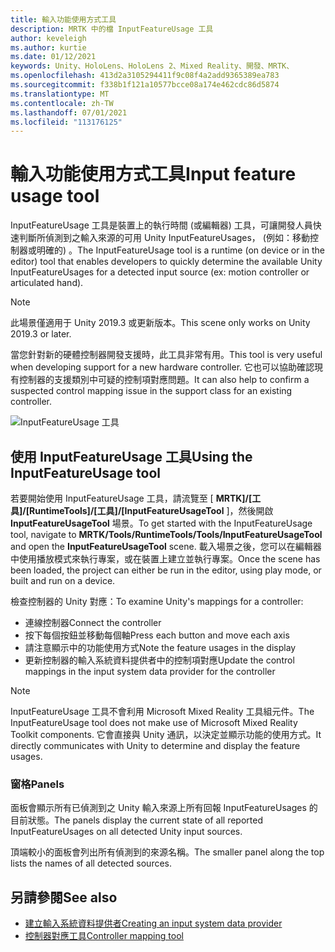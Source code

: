 ```yaml
---
title: 輸入功能使用方式工具
description: MRTK 中的檔 InputFeatureUsage 工具
author: keveleigh
ms.author: kurtie
ms.date: 01/12/2021
keywords: Unity、HoloLens、HoloLens 2、Mixed Reality、開發、MRTK、
ms.openlocfilehash: 413d2a3105294411f9c08f4a2add9365389ea783
ms.sourcegitcommit: f338b1f121a10577bcce08a174e462cdc86d5874
ms.translationtype: MT
ms.contentlocale: zh-TW
ms.lasthandoff: 07/01/2021
ms.locfileid: "113176125"
---
```

# <a name="input-feature-usage-tool"></a><span data-ttu-id="13175-104">輸入功能使用方式工具</span><span class="sxs-lookup"><span data-stu-id="13175-104">Input feature usage tool</span></span>

<span data-ttu-id="13175-105">InputFeatureUsage 工具是裝置上的執行時間 (或編輯器) 工具，可讓開發人員快速判斷所偵測到之輸入來源的可用 Unity InputFeatureUsages， (例如：移動控制器或明確的) 。</span><span class="sxs-lookup"><span data-stu-id="13175-105">The InputFeatureUsage tool is a runtime (on device or in the editor) tool that enables developers to quickly determine the available Unity InputFeatureUsages for a detected input source (ex: motion controller or articulated hand).</span></span>

> [!NOTE]
> <span data-ttu-id="13175-106">此場景僅適用于 Unity 2019.3 或更新版本。</span><span class="sxs-lookup"><span data-stu-id="13175-106">This scene only works on Unity 2019.3 or later.</span></span>

<span data-ttu-id="13175-107">當您針對新的硬體控制器開發支援時，此工具非常有用。</span><span class="sxs-lookup"><span data-stu-id="13175-107">This tool is very useful when developing support for a new hardware controller.</span></span> <span data-ttu-id="13175-108">它也可以協助確認現有控制器的支援類別中可疑的控制項對應問題。</span><span class="sxs-lookup"><span data-stu-id="13175-108">It can also help to confirm a suspected control mapping issue in the support class for an existing controller.</span></span>

![InputFeatureUsage 工具](../images/controller-mapping-tool/InputFeatureUsages.png)

## <a name="using-the-inputfeatureusage-tool"></a><span data-ttu-id="13175-110">使用 InputFeatureUsage 工具</span><span class="sxs-lookup"><span data-stu-id="13175-110">Using the InputFeatureUsage tool</span></span>

<span data-ttu-id="13175-111">若要開始使用 InputFeatureUsage 工具，請流覽至 [ **MRTK]/[工具]/[RuntimeTools]/[工具]/[InputFeatureUsageTool** ]，然後開啟 **InputFeatureUsageTool** 場景。</span><span class="sxs-lookup"><span data-stu-id="13175-111">To get started with the InputFeatureUsage tool, navigate to **MRTK/Tools/RuntimeTools/Tools/InputFeatureUsageTool** and open the **InputFeatureUsageTool** scene.</span></span> <span data-ttu-id="13175-112">載入場景之後，您可以在編輯器中使用播放模式來執行專案，或在裝置上建立並執行專案。</span><span class="sxs-lookup"><span data-stu-id="13175-112">Once the scene has been loaded, the project can either be run in the editor, using play mode, or built and run on a device.</span></span>

<span data-ttu-id="13175-113">檢查控制器的 Unity 對應：</span><span class="sxs-lookup"><span data-stu-id="13175-113">To examine Unity's mappings for a controller:</span></span>

- <span data-ttu-id="13175-114">連線控制器</span><span class="sxs-lookup"><span data-stu-id="13175-114">Connect the controller</span></span>
- <span data-ttu-id="13175-115">按下每個按鈕並移動每個軸</span><span class="sxs-lookup"><span data-stu-id="13175-115">Press each button and move each axis</span></span>
- <span data-ttu-id="13175-116">請注意顯示中的功能使用方式</span><span class="sxs-lookup"><span data-stu-id="13175-116">Note the feature usages in the display</span></span>
- <span data-ttu-id="13175-117">更新控制器的輸入系統資料提供者中的控制項對應</span><span class="sxs-lookup"><span data-stu-id="13175-117">Update the control mappings in the input system data provider for the controller</span></span>

> [!NOTE]
> <span data-ttu-id="13175-118">InputFeatureUsage 工具不會利用 Microsoft Mixed Reality 工具組元件。</span><span class="sxs-lookup"><span data-stu-id="13175-118">The InputFeatureUsage tool does not make use of Microsoft Mixed Reality Toolkit components.</span></span> <span data-ttu-id="13175-119">它會直接與 Unity 通訊，以決定並顯示功能的使用方式。</span><span class="sxs-lookup"><span data-stu-id="13175-119">It directly communicates with Unity to determine and display the feature usages.</span></span>

### <a name="panels"></a><span data-ttu-id="13175-120">窗格</span><span class="sxs-lookup"><span data-stu-id="13175-120">Panels</span></span>

<span data-ttu-id="13175-121">面板會顯示所有已偵測到之 Unity 輸入來源上所有回報 InputFeatureUsages 的目前狀態。</span><span class="sxs-lookup"><span data-stu-id="13175-121">The panels display the current state of all reported InputFeatureUsages on all detected Unity input sources.</span></span>

<span data-ttu-id="13175-122">頂端較小的面板會列出所有偵測到的來源名稱。</span><span class="sxs-lookup"><span data-stu-id="13175-122">The smaller panel along the top lists the names of all detected sources.</span></span>

## <a name="see-also"></a><span data-ttu-id="13175-123">另請參閱</span><span class="sxs-lookup"><span data-stu-id="13175-123">See also</span></span>

- [<span data-ttu-id="13175-124">建立輸入系統資料提供者</span><span class="sxs-lookup"><span data-stu-id="13175-124">Creating an input system data provider</span></span>](../input/create-data-provider.md)
- [<span data-ttu-id="13175-125">控制器對應工具</span><span class="sxs-lookup"><span data-stu-id="13175-125">Controller mapping tool</span></span>](controller-mapping-tool.md)
